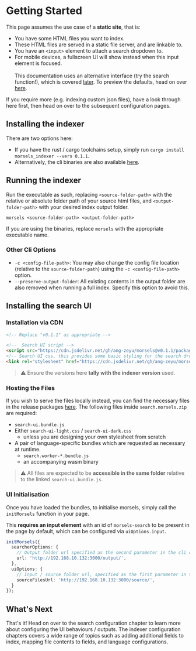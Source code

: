 # Getting Started

This page assumes the use case of a **static site**, that is:
- You have some HTML files you want to index.
- These HTML files are served in a static file server, and are linkable to.
- You have an `<input>` element to attach a search dropdown to.
- For mobile devices, a fullscreen UI will show instead when this input element is focused.<br><br>
  This documentation uses an alternative interface (try the search function!), which is covered [later](./search_configuration.md#ui-mode).
  To preview the defaults, head on over [here](./search_configuration_themes.html).

If you require more (e.g. indexing custom json files), have a look through here first, then head on over to the subsequent configuration pages.

## Installing the indexer

There are two options here:
- If you have the rust / cargo toolchains setup, simply run `cargo install morsels_indexer --vers 0.1.1`.
- Alternatively, the cli binaries are also available [here](https://github.com/ang-zeyu/morsels/releases).

## Running the indexer

Run the executable as such, replacing `<source-folder-path>` with the relative or absolute folder path of your source html files, and `<output-folder-path>` with your desired index output folder.

```
morsels <source-folder-path> <output-folder-path>
```

If you are using the binaries, replace `morsels` with the appropriate executable name.

### Other Cli Options

- `-c <config-file-path>`: You may also change the config file location (relative to the `source-folder-path`) using the `-c <config-file-path>` option.
- `--preserve-output-folder`: All existing contents in the output folder are also removed when running a full index. Specify this option to avoid this.

## Installing the search UI

### Installation via CDN

```html
<!-- Replace "v0.1.1" as appropriate -->

<!--  Search UI script -->
<script src="https://cdn.jsdelivr.net/gh/ang-zeyu/morsels@v0.1.1/packages/search-ui/dist/search-ui.bundle.js"></script>
<!-- Search UI css, this provides some basic styling for the search dropdown, and can be omitted if desired -->
<link rel="stylesheet" href="https://cdn.jsdelivr.net/gh/ang-zeyu/morsels@v0.1.1/packages/search-ui/dist/search-ui-light.css" />
```

> ⚠️ Ensure the versions here **tally with the indexer version** used.

### Hosting the Files

If you wish to serve the files locally instead, you can find the necessary files in the release packages [here](https://github.com/ang-zeyu/morsels/releases). The following files inside `search.morsels.zip` are required:

- `search-ui.bundle.js`
- Either `search-ui-light.css` / `search-ui-dark.css`
  - unless you are designing your own stylesheet from scratch
- A pair of language-specific bundles which are requested as necessary at runtime.
  - `search.worker-*.bundle.js`
  - an accompanying wasm binary

> ⚠️ All files are expected to be **accessible in the same folder** relative to the linked `search-ui.bundle.js`.

### UI Initialisation

Once you have loaded the bundles, to initialise morsels, simply call the `initMorsels` function in your page.

This **requires an input element** with an id of `morsels-search` to be present in the page by default, which can be configured via `uiOptions.input`.

```ts
initMorsels({
  searcherOptions: {
    // Output folder url specified as the second parameter in the cli command
    url: 'http://192.168.10.132:3000/output/',
  },
  uiOptions: {
    // Input / source folder url, specified as the first parameter in the cli command
    sourceFilesUrl: 'http://192.168.10.132:3000/source/',
  }
});
```

## What's Next

That's it! Head on over to the search configuration chapter to learn more about configuring the UI behaviours / outputs.
The indexer configuration chapters covers a wide range of topics such as adding additional fields to index, mapping file contents to fields, and language configurations.
